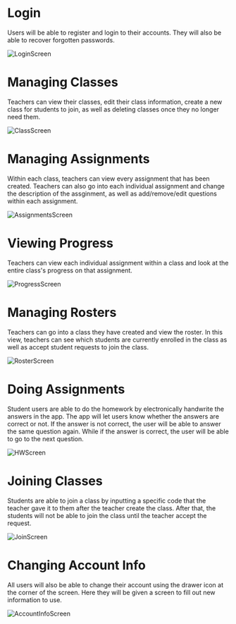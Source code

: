 # Login
Users will be able to register and login to their accounts. They will also be able to recover forgotten passwords.

![LoginScreen](https://media.giphy.com/media/XbD3YsvP29DvjerFA0/giphy.gif)

# Managing Classes
Teachers can view their classes, edit their class information,  create a new class for students to join, as well as deleting classes once they no longer need them.

![ClassScreen](https://media.giphy.com/media/jTBKfHgn3iHRtsEnGD/giphy.gif)

# Managing Assignments
Within each class, teachers can view every assignment that has been created. Teachers can also go into each individual assignment and change the description of the assginment, as well as add/remove/edit questions within each assignment. 

![AssignmentsScreen](https://media.giphy.com/media/kHmFWcnRW3Q22pCZFn/giphy.gif)

# Viewing Progress
Teachers can view each individual assignment within a class and look at the entire class's progress on that assignment.

![ProgressScreen](https://media.giphy.com/media/KdrWka6NQuhzheMW4U/giphy.gif)

# Managing Rosters
Teachers can go into a class they have created and view the roster. In this view, teachers can see which students are currently enrolled in the class as well as accept student requests to join the class.

![RosterScreen](https://media.giphy.com/media/KchkgTDoFIsP8ABMoW/giphy.gif)

# Doing Assignments
Student users are able to do the homework by electronically handwrite the answers in the app. The app will let users know whether the answers are correct or not. If the answer is not correct, the user will be able to answer the same question again. While if the answer is correct, the user will be able to go to the next question.

![HWScreen](https://media.giphy.com/media/W6WN2wd83QA5vjY5wC/giphy.gif)

# Joining Classes
Students are able to join a class by inputting a specific code that the teacher gave it to them after the teacher create the class. After that, the students will not be able to join the class until the teacher accept the request.

![JoinScreen](https://media.giphy.com/media/TLgRdi1FCNfh59S8mi/giphy.gif)


# Changing Account Info
All users will also be able to change their account using the drawer icon at the corner of the screen. Here they will be given a screen to fill out new information to use.

![AccountInfoScreen](https://media.giphy.com/media/WUUnF1PfAJgqrby0lM/giphy.gif)